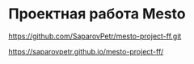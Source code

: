 # Проектная работа Mesto

https://github.com/SaparovPetr/mesto-project-ff.git

https://saparovpetr.github.io/mesto-project-ff/

